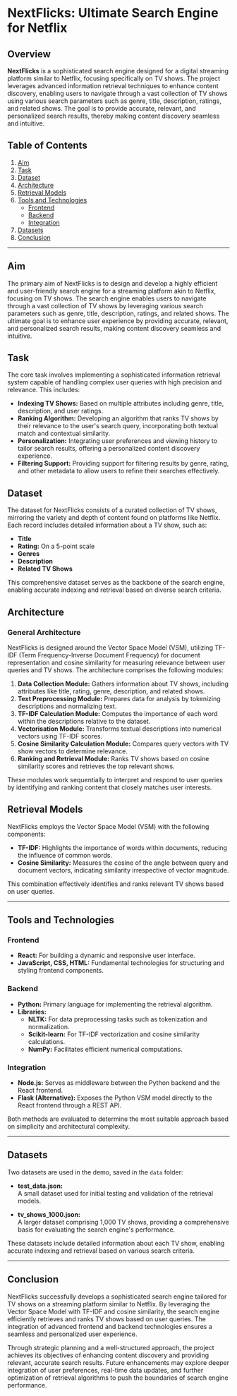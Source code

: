 # NextFlicks: Ultimate Search Engine for Netflix

## Overview

**NextFlicks** is a sophisticated search engine designed for a digital streaming platform similar to Netflix, focusing specifically on TV shows. The project leverages advanced information retrieval techniques to enhance content discovery, enabling users to navigate through a vast collection of TV shows using various search parameters such as genre, title, description, ratings, and related shows. The goal is to provide accurate, relevant, and personalized search results, thereby making content discovery seamless and intuitive.

## Table of Contents
1. [Aim](#aim)
2. [Task](#task)
3. [Dataset](#dataset)
4. [Architecture](#architecture)
5. [Retrieval Models](#retrieval-models)
6. [Tools and Technologies](#tools-and-technologies)
    - [Frontend](#frontend)
    - [Backend](#backend)
    - [Integration](#integration)
7. [Datasets](#datasets)
8. [Conclusion](#conclusion)

---

## Aim

The primary aim of NextFlicks is to design and develop a highly efficient and user-friendly search engine for a streaming platform akin to Netflix, focusing on TV shows. The search engine enables users to navigate through a vast collection of TV shows by leveraging various search parameters such as genre, title, description, ratings, and related shows. The ultimate goal is to enhance user experience by providing accurate, relevant, and personalized search results, making content discovery seamless and intuitive.

## Task

The core task involves implementing a sophisticated information retrieval system capable of handling complex user queries with high precision and relevance. This includes:

- **Indexing TV Shows:** Based on multiple attributes including genre, title, description, and user ratings.
- **Ranking Algorithm:** Developing an algorithm that ranks TV shows by their relevance to the user's search query, incorporating both textual match and contextual similarity.
- **Personalization:** Integrating user preferences and viewing history to tailor search results, offering a personalized content discovery experience.
- **Filtering Support:** Providing support for filtering results by genre, rating, and other metadata to allow users to refine their searches effectively.

## Dataset

The dataset for NextFlicks consists of a curated collection of TV shows, mirroring the variety and depth of content found on platforms like Netflix. Each record includes detailed information about a TV show, such as:

- **Title**
- **Rating:** On a 5-point scale
- **Genres**
- **Description**
- **Related TV Shows**

This comprehensive dataset serves as the backbone of the search engine, enabling accurate indexing and retrieval based on diverse search criteria.

## Architecture

### General Architecture

NextFlicks is designed around the Vector Space Model (VSM), utilizing TF-IDF (Term Frequency-Inverse Document Frequency) for document representation and cosine similarity for measuring relevance between user queries and TV shows. The architecture comprises the following modules:

1. **Data Collection Module:** Gathers information about TV shows, including attributes like title, rating, genre, description, and related shows.
2. **Text Preprocessing Module:** Prepares data for analysis by tokenizing descriptions and normalizing text.
3. **TF-IDF Calculation Module:** Computes the importance of each word within the descriptions relative to the dataset.
4. **Vectorisation Module:** Transforms textual descriptions into numerical vectors using TF-IDF scores.
5. **Cosine Similarity Calculation Module:** Compares query vectors with TV show vectors to determine relevance.
6. **Ranking and Retrieval Module:** Ranks TV shows based on cosine similarity scores and retrieves the top relevant shows.

These modules work sequentially to interpret and respond to user queries by identifying and ranking content that closely matches user interests.

## Retrieval Models

NextFlicks employs the Vector Space Model (VSM) with the following components:

- **TF-IDF:** Highlights the importance of words within documents, reducing the influence of common words.
- **Cosine Similarity:** Measures the cosine of the angle between query and document vectors, indicating similarity irrespective of vector magnitude.

This combination effectively identifies and ranks relevant TV shows based on user queries.

---

## Tools and Technologies

### Frontend

- **React:** For building a dynamic and responsive user interface.
- **JavaScript, CSS, HTML:** Fundamental technologies for structuring and styling frontend components.

### Backend

- **Python:** Primary language for implementing the retrieval algorithm.
- **Libraries:**
  - **NLTK:** For data preprocessing tasks such as tokenization and normalization.
  - **Scikit-learn:** For TF-IDF vectorization and cosine similarity calculations.
  - **NumPy:** Facilitates efficient numerical computations.

### Integration

- **Node.js:** Serves as middleware between the Python backend and the React frontend.
- **Flask (Alternative):** Exposes the Python VSM model directly to the React frontend through a REST API.

Both methods are evaluated to determine the most suitable approach based on simplicity and architectural complexity.

---

## Datasets

Two datasets are used in the demo, saved in the `data` folder:

- **test_data.json:**  
  A small dataset used for initial testing and validation of the retrieval models.
  
- **tv_shows_1000.json:**  
  A larger dataset comprising 1,000 TV shows, providing a comprehensive basis for evaluating the search engine's performance.

These datasets include detailed information about each TV show, enabling accurate indexing and retrieval based on various search criteria.

---

## Conclusion

NextFlicks successfully develops a sophisticated search engine tailored for TV shows on a streaming platform similar to Netflix. By leveraging the Vector Space Model with TF-IDF and cosine similarity, the search engine efficiently retrieves and ranks TV shows based on user queries. The integration of advanced frontend and backend technologies ensures a seamless and personalized user experience.

Through strategic planning and a well-structured approach, the project achieves its objectives of enhancing content discovery and providing relevant, accurate search results. Future enhancements may explore deeper integration of user preferences, real-time data updates, and further optimization of retrieval algorithms to push the boundaries of search engine performance.

